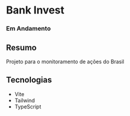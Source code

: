 # Bank Invest

### Em Andamento

## Resumo
Projeto para o monitoramento de ações do Brasil

## Tecnologias
* Vite
* Tailwind
* TypeScript